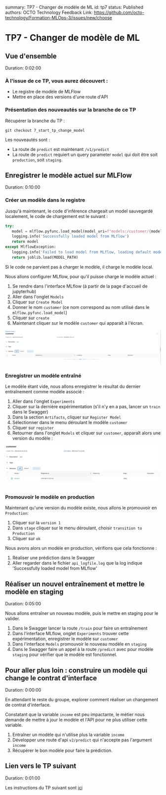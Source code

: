 summary: TP7 - Changer de modèle de ML
id: tp7
status: Published
authors: OCTO Technology
Feedback Link: https://github.com/octo-technology/Formation-MLOps-3/issues/new/choose

# TP7 - Changer de modèle de ML

## Vue d'ensemble

Duration: 0:02:00

### À l'issue de ce TP, vous aurez découvert :

- Le registre de modèle de MLFlow
- Mettre en place des versions d'une route d'API

### Présentation des nouveautés sur la branche de ce TP

Récupérer la branche du TP :

```shell
git checkout 7_start_tp_change_model
```

Les nouveautés sont :

- La route de `predict` est maintenant `/v1/predict`
- La route de `predict` requiert un query parameter `model` qui doit être soit `production`, soit `staging`.

## Enregistrer le modèle actuel sur MLFlow

Duration: 0:10:00

### Créer un modèle dans le registre
Jusqu'à maintenant, le code d'inférence chargeait un model sauvegardé localement, le code de chargement est le suivant :

```python
try:
   model = mlflow.pyfunc.load_model(model_uri=f"models:/customer/{model}")
   logging.info('Successfully loaded model from MLflow')
   return model
except MlflowException:
   logging.info('Failed to load model from MLflow, loading default model')
   return joblib.load(MODEL_PATH)
```

Si le code ne parvient pas à charger le modèle, il charge le modèle local.

Nous allons configurer MLflow, pour qu'il puisse charge le modèle actuel :

1. Se rendre dans l'interface MLflow (à partir de la page d'accueil de jupyterhub)
2. Aller dans l'onglet `Models`
3. Cliquer sur `Create Model`
4. Donner le nom `customer` (ce nom correspond au nom utilisé dans le `mlflow.pyfunc.load_model`)
5. Cliquer sur `create`
6. Maintenant cliquer sur le modèle `customer` qui apparaît à l'écran.

![empty_customer_model.png](images/tp7/empty_customer_model.png)

### Enregistrer un modèle entraîné
Le modèle étant vide, nous allons enregistrer le résultat du dernier entraînement comme modèle associé :

1. Aller dans l'onglet `Experiments`
2. Cliquer sur la dernière expérimentation (s'il n'y en a pas, lancer un `train` dans le Swagger)
3. Dans la section `Artifacts`, cliquer sur `Register Model`
4. Sélectionner dans le menu déroulant le modèle `customer`
5. Cliquer sur `register`
6. Retourner dans l'onglet `Models` et cliquer sur `customer`, apparaît alors une version du modèle :

![customer_model_with_one_version.png](images/tp7/customer_model_with_one_version.png)

### Promouvoir le modèle en production
Maintenant qu'une version du modèle existe, nous allons le promouvoir en `Production`:

1. Cliquer sur la `version 1`
2. Dans `stage` cliquer sur le menu déroulant, choisir `transition to Production`
3. Cliquer sur `ok`

Nous avons alors un modèle en production, vérifions que cela fonctionne :

1. Réaliser une prédiction dans le Swagger
2. Aller regarder dans le fichier `api_logfile.log` que la log indique 'Successfully loaded model from MLflow'


## Réaliser un nouvel entraînement et mettre le modèle en staging

Duration: 0:05:00

Nous allons entraîner un nouveau modèle, puis le mettre en staging pour le valider.

1. Dans le Swagger lancer la route `/train` pour faire un entraînement
2. Dans l'interface MLflow, onglet `Experiments` trouver cette expérimentation, enregistrer le modèle sur `customer`
3. Dans l'interface `Models` promouvoir le nouveau modèle en `staging`
4. Dans le Swagger faire un appel à la route `/predict` avec pour modèle `staging` pour vérifier que le modèle est
   fonctionnel.

## Pour aller plus loin : construire un modèle qui change le contrat d'interface

Duration: 0:00:00

En attendant le reste du groupe, explorer comment réaliser un changement de contrat d'interface.

Constatant que la variable `income` est peu impactante, le métier nous demande de mettre à jour le modèle et l'API pour
ne plus utiliser cette variable.

1. Entraîner un modèle qui n'utilise plus la variable `income`
2. Développer une route d'api `v2/predict` qui n'accepte pas l'argument `income`
3. Récupérer le bon modèle pour faire la prédiction.


## Lien vers le TP suivant

Duration: 0:01:00

Les instructions du TP suivant sont [ici](https://octo-technology.github.io/Formation-MLOps-3/tp8#0)